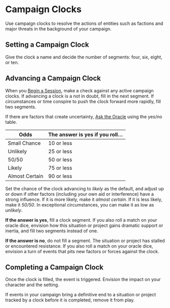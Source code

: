 # Campaign Clocks

Use campaign clocks to resolve the actions of entities such as factions and major threats in the background of your campaign.

## Setting a Campaign Clock

Give the clock a name and decide the number of segments: four, six, eight, or ten.

## Advancing a Campaign Clock

When you [Begin a Session](Starforged/Moves/Session/Begin_a_Session), make a check against any active campaign clocks. If advancing a clock is a not in doubt, fill in the next segment. If circumstances or time conspire to push the clock forward more rapidly, fill two segments.

If there are factors that create uncertainty, [Ask the Oracle](Starforged/Moves/Fate/Ask_the_Oracle) using the yes/no table.

Odds           | The answer is yes if you roll…
---------------|-------------------------------
Small Chance   | 10 or less
Unlikely       | 25 or less
50/50          | 50 or less
Likely         | 75 or less
Almost Certain | 90 or less

Set the chance of the clock advancing to *likely* as the default, and adjust up or down if other factors (including your own aid or interference) have a strong influence. If it is more likely, make it *almost certain*. If it is less likely, make it *50/50*. In exceptional circumstances, you can make it as low as *unlikely*.

**If the answer is yes**, fill a clock segment. If you also roll a match on your oracle dice, envision how this situation or project gains dramatic support or inertia, and fill two segments instead of one.

**If the answer is no**, do not fill a segment. The situation or project has stalled or encountered resistance. If you also roll a match on your oracle dice, envision a turn of events that pits new factors or forces against the clock.

## Completing a Campaign Clock

Once the clock is filled, the event is triggered. Envision the impact on your character and the setting.

If events in your campaign bring a definitive end to a situation or project tracked by a clock before it is completed, remove it from play.
